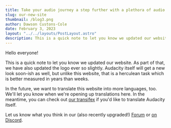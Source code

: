 ```yaml
---
title: Take your audio journey a step further with a plethora of audio effects and plugins that Audacity offers.
slug: our-new-site
thumbnail: /blog3.png
author: Dawson Custons-Cole
date: February 3, 2023
layout: "../../layouts/PostLayout.astro"
description: This is a quick note to let you know we updated our website. As part of that, we have also updated the logo ever so slightly. Audacity itself will get a new look soon-ish as well, but unlike this website, that is a herculean task which is better measured in years than weeks.
---
```


Hello everyone!

This is a quick note to let you know we updated our website. As part of that, we have also updated the logo ever so slightly. Audacity itself will get a new look soon-ish as well, but unlike this website, that is a herculean task which is better measured in years than weeks.

In the future, we want to translate this website into more languages, too. We'll let you know when we're opening up translations here. In the meantime, you can check out [our transifex](LINK!) if you'd like to translate Audacity itself.

Let us know what you think in our (also recently upgraded!) [Forum](https://forum.audacityteam.org/...) or [on Discord](https://discord.gg/audacity).
